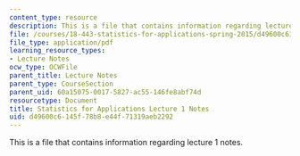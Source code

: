 ```yaml
---
content_type: resource
description: This is a file that contains information regarding lecture 1 notes.
file: /courses/18-443-statistics-for-applications-spring-2015/d49600c6145f78b8e44f71319aeb2292_MIT18_443S15_LEC1.pdf
file_type: application/pdf
learning_resource_types:
- Lecture Notes
ocw_type: OCWFile
parent_title: Lecture Notes
parent_type: CourseSection
parent_uid: 60a15075-0017-5827-ac55-146fe8abf74d
resourcetype: Document
title: Statistics for Applications Lecture 1 Notes
uid: d49600c6-145f-78b8-e44f-71319aeb2292
---
```

This is a file that contains information regarding lecture 1 notes.

